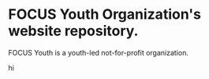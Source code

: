 # FOCUS Youth Organization's website repository.

FOCUS Youth is a youth-led not-for-profit organization. 

hi
